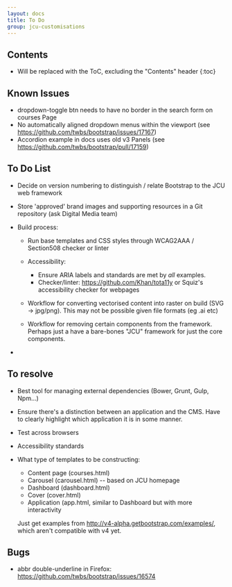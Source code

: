 ```yaml
---
layout: docs
title: To Do
group: jcu-customisations
---
```


## Contents

* Will be replaced with the ToC, excluding the "Contents" header
{:toc}


## Known Issues

* dropdown-toggle btn needs to have no border in the search form on courses Page
* No automatically aligned dropdown menus within the viewport (see
  https://github.com/twbs/bootstrap/issues/17167)
* Accordion example in docs uses old v3 Panels (see
  https://github.com/twbs/bootstrap/pull/17159)

## To Do List

* Decide on version numbering to distinguish / relate Bootstrap to the JCU web
  framework

* Store 'approved' brand images and supporting resources in a Git repository
  (ask Digital Media team)

* Build process:

  * Run base templates and CSS styles through WCAG2AAA / Section508 checker or
    linter

  * Accessibility:

    * Ensure ARIA labels and standards are met by *all* examples.
    * Checker/linter: https://github.com/Khan/tota11y or Squiz's accessibility checker for webpages

  * Workflow for converting vectorised content into raster on build (SVG ->
    jpg/png).  This may not be possible given file formats (eg .ai etc)

  * Workflow for removing certain components from the framework.  Perhaps just a
    have a bare-bones "JCU" framework for just the core components.

* 

## To resolve

* Best tool for managing external dependencies (Bower, Grunt, Gulp, Npm...)
* Ensure there's a distinction between an application and the CMS.  Have to
  clearly highlight which application it is in some manner.

* Test across browsers
* Accessibility standards
* What type of templates to be constructing:

  * Content page (courses.html)
  * Carousel (carousel.html) -- based on JCU homepage
  * Dashboard (dashboard.html)
  * Cover (cover.html)
  * Application (app.html, similar to Dashboard but with more interactivity

  Just get examples from http://v4-alpha.getbootstrap.com/examples/, which
  aren't compatible with v4 yet.

## Bugs

* abbr double-underline in Firefox: https://github.com/twbs/bootstrap/issues/16574
